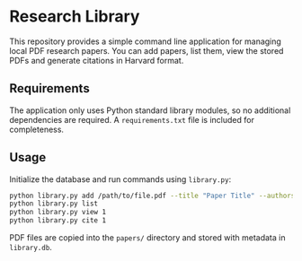 # Research Library

This repository provides a simple command line application for managing local PDF research papers. You can add papers, list them, view the stored PDFs and generate citations in Harvard format.

## Requirements

The application only uses Python standard library modules, so no additional dependencies are required.
A `requirements.txt` file is included for completeness.

## Usage

Initialize the database and run commands using `library.py`:

```bash
python library.py add /path/to/file.pdf --title "Paper Title" --authors "A. Author; B. Author" --year 2023
python library.py list
python library.py view 1
python library.py cite 1
```

PDF files are copied into the `papers/` directory and stored with metadata in `library.db`.
